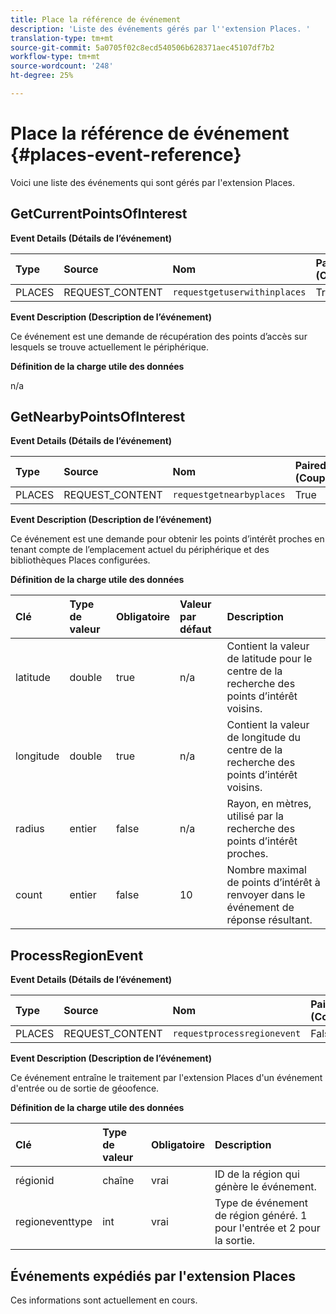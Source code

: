 ```yaml
---
title: Place la référence de événement
description: 'Liste des événements gérés par l''extension Places. '
translation-type: tm+mt
source-git-commit: 5a0705f02c8ecd540506b628371aec45107df7b2
workflow-type: tm+mt
source-wordcount: '248'
ht-degree: 25%

---
```



# Place la référence de événement {#places-event-reference}

Voici une liste des événements qui sont gérés par l&#39;extension Places.

## GetCurrentPointsOfInterest

**Event Details (Détails de l’événement)**

| Type | Source | Nom | Paired (Couplé) |
| :--- | :--- | :--- | :--- |
| PLACES | REQUEST_CONTENT | `requestgetuserwithinplaces` | True |

**Event Description (Description de l’événement)**

Ce événement est une demande de récupération des points d’accès sur lesquels se trouve actuellement le périphérique.

**Définition de la charge utile des données**

n/a

## GetNearbyPointsOfInterest

**Event Details (Détails de l’événement)**

| Type | Source | Nom | Paired (Couplé) |
| :--- | :--- | :--- | :--- |
| PLACES | REQUEST_CONTENT | `requestgetnearbyplaces` | True |

**Event Description (Description de l’événement)**

Ce événement est une demande pour obtenir les points d’intérêt proches en tenant compte de l’emplacement actuel du périphérique et des bibliothèques Places configurées.

**Définition de la charge utile des données**

| Clé | Type de valeur | Obligatoire | Valeur par défaut | Description |
| :--- | :--- | :--- | :--- | :--- |
| latitude | double | true | n/a | Contient la valeur de latitude pour le centre de la recherche des points d’intérêt voisins. |
| longitude | double | true | n/a | Contient la valeur de longitude du centre de la recherche des points d’intérêt voisins. |
| radius | entier | false | n/a | Rayon, en mètres, utilisé par la recherche des points d’intérêt proches. |
| count | entier | false | 10 | Nombre maximal de points d’intérêt à renvoyer dans le événement de réponse résultant. |

## ProcessRegionEvent

**Event Details (Détails de l’événement)**

| Type | Source | Nom | Paired (Couplé) |
| :--- | :--- | :--- | :--- |
| PLACES | REQUEST_CONTENT | `requestprocessregionevent` | False |

**Event Description (Description de l’événement)**

Ce événement entraîne le traitement par l&#39;extension Places d&#39;un événement d&#39;entrée ou de sortie de géoofence.

**Définition de la charge utile des données**

| Clé | Type de valeur | Obligatoire | Description |
| :--- | :--- | :--- | :--- |
| régionid | chaîne | vrai | ID de la région qui génère le événement. |
| regioneventtype | int | vrai | Type de événement de région généré. 1 pour l&#39;entrée et 2 pour la sortie. |

## Événements expédiés par l&#39;extension Places

Ces informations sont actuellement en cours.

